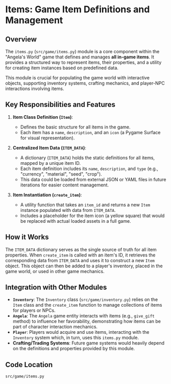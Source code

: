 # Items: Game Item Definitions and Management

## Overview

The `items.py` (`src/game/items.py`) module is a core component within the "Angela's World" game that defines and manages **all in-game items**. It provides a structured way to represent items, their properties, and a utility for creating item instances based on predefined data.

This module is crucial for populating the game world with interactive objects, supporting inventory systems, crafting mechanics, and player-NPC interactions involving items.

## Key Responsibilities and Features

1.  **Item Class Definition (`Item`)**: 
    *   Defines the basic structure for all items in the game.
    *   Each item has a `name`, `description`, and an `icon` (a Pygame Surface for visual representation).

2.  **Centralized Item Data (`ITEM_DATA`)**: 
    *   A dictionary (`ITEM_DATA`) holds the static definitions for all items, mapped by a unique item ID.
    *   Each item definition includes its `name`, `description`, and `type` (e.g., "currency", "material", "seed", "crop").
    *   This data could be loaded from external JSON or YAML files in future iterations for easier content management.

3.  **Item Instantiation (`create_item`)**: 
    *   A utility function that takes an `item_id` and returns a new `Item` instance populated with data from `ITEM_DATA`.
    *   Includes a placeholder for the item icon (a yellow square) that would be replaced with actual loaded assets in a full game.

## How it Works

The `ITEM_DATA` dictionary serves as the single source of truth for all item properties. When `create_item` is called with an item's ID, it retrieves the corresponding data from `ITEM_DATA` and uses it to construct a new `Item` object. This object can then be added to a player's inventory, placed in the game world, or used in other game mechanics.

## Integration with Other Modules

-   **`Inventory`**: The `Inventory` class (`src/game/inventory.py`) relies on the `Item` class and the `create_item` function to manage collections of items for players or NPCs.
-   **`Angela`**: The `Angela` game entity interacts with items (e.g., `give_gift` method) to influence her favorability, demonstrating how items can be part of character interaction mechanics.
-   **`Player`**: Players would acquire and use items, interacting with the `Inventory` system which, in turn, uses this `items.py` module.
-   **Crafting/Trading Systems**: Future game systems would heavily depend on the definitions and properties provided by this module.

## Code Location

`src/game/items.py`
